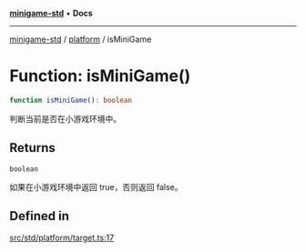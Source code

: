 [**minigame-std**](../../../README.md) • **Docs**

***

[minigame-std](../../../README.md) / [platform](../README.md) / isMiniGame

# Function: isMiniGame()

```ts
function isMiniGame(): boolean
```

判断当前是否在小游戏环境中。

## Returns

`boolean`

如果在小游戏环境中返回 true，否则返回 false。

## Defined in

[src/std/platform/target.ts:17](https://github.com/JiangJie/minigame-std/blob/b22fceadbb04574df41eed36a50100fba3cc5e73/src/std/platform/target.ts#L17)

